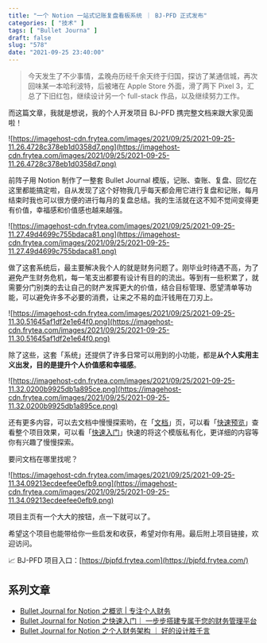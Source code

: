 ```yaml
---
title: "一个 Notion 一站式记账复盘看板系统 ｜ BJ-PFD 正式发布"
categories: [ "技术" ]
tags: [ "Bullet Journa" ]
draft: false
slug: "578"
date: "2021-09-25 23:40:00"
---
```


> 今天发生了不少事情，孟晚舟历经千余天终于归国，探访了某通信城，再次回味某一本哈利波特，后被堵在 Apple Store 外面，滑了两下 Pixel 3，汇总了下旧红包，继续设计另一个 full-stack 作品，以及继续努力工作。

而这篇文章，我就是想说，我的个人开发项目 BJ-PFD 携完整文档来跟大家见面啦！

![https://imagehost-cdn.frytea.com/images/2021/09/25/2021-09-25-11.26.4728c378eb1d0358d7.png](https://imagehost-cdn.frytea.com/images/2021/09/25/2021-09-25-11.26.4728c378eb1d0358d7.png)

前阵子用 Notion 制作了一整套 Bullet Journal 模版，记账、查账、复盘、回忆在这里都能搞定啦，自从发现了这个好物我几乎每天都会用它进行复盘和记账，每月结束时我也可以很方便的进行每月的复盘总结。我的生活就在这不知不觉间变得更有价值，幸福感和价值感也越来越强。

![https://imagehost-cdn.frytea.com/images/2021/09/25/2021-09-25-11.27.49d4699c755bdaca81.png](https://imagehost-cdn.frytea.com/images/2021/09/25/2021-09-25-11.27.49d4699c755bdaca81.png)

做了这套系统后，最主要解决我个人的就是财务问题了。刚毕业时待遇不高，为了避免产生财务危机，每一笔支出都要有设计有目的的流出。等到有一些积累了，就需要分门别类的去让自己的财产发挥更大的价值，结合目标管理、愿望清单等功能，可以避免许多不必要的消费，让来之不易的血汗钱用在刀刃上。

![https://imagehost-cdn.frytea.com/images/2021/09/25/2021-09-25-11.30.51645af1df2e1e64f0.png](https://imagehost-cdn.frytea.com/images/2021/09/25/2021-09-25-11.30.51645af1df2e1e64f0.png)

除了这些，这套「系统」还提供了许多日常可以用到的小功能，都是**从个人实用主义出发，目的是提升个人价值感和幸福感**。

![https://imagehost-cdn.frytea.com/images/2021/09/25/2021-09-25-11.32.0200b9925db1a895ce.png](https://imagehost-cdn.frytea.com/images/2021/09/25/2021-09-25-11.32.0200b9925db1a895ce.png)

还有更多内容，可以去文档中慢慢探索哟，在「[文档](https://bjpfd.frytea.com/help/)」页，可以看「[快速预览](https://bjpfd.frytea.com/help/docs/overview)」查看整个项目效果，可以看「[快速入门](https://bjpfd.frytea.com/help/docs/quick-start)」快速的将这个模版私有化，更详细的内容等你有兴趣了慢慢探索。

要问文档在哪里找呢？

![https://imagehost-cdn.frytea.com/images/2021/09/25/2021-09-25-11.34.09213ecdeefee0efb9.png](https://imagehost-cdn.frytea.com/images/2021/09/25/2021-09-25-11.34.09213ecdeefee0efb9.png)

项目主页有一个大大的按钮，点一下就可以了。

希望这个项目也能带给你一些启发和收获，希望对你有用。最后附上项目链接，欢迎访问。

📈 BJ-PFD 项目入口：[https://bjpfd.frytea.com](https://bjpfd.frytea.com/)

## 系列文章

- [Bullet Journal for Notion 之概览 | 专注个人财务](https://blog.frytea.com/archives/571/)
- [Bullet Journal for Notion 之快速入门｜ 一步步搭建专属于您的财务管理平台](https://blog.frytea.com/archives/573/)
- [Bullet Journal for Notion 之个人财务架构 ｜ 好的设计胜千言](https://blog.frytea.com/archives/574/)